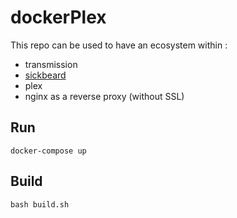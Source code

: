 # dockerPlex

This repo can be used to have an ecosystem within :
 * transmission
 * [sickbeard](https://github.com/Sutat/Sick-Beard)
 * plex
 * nginx as a reverse proxy (without SSL)

## Run
```shell
docker-compose up
```

## Build
```shell
bash build.sh
```
